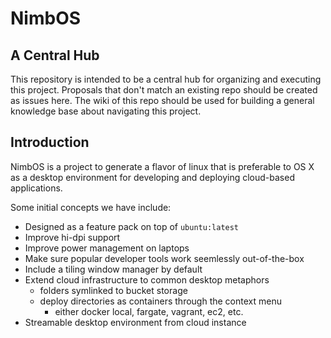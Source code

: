 # NimbOS

## A Central Hub

This repository is intended to be a central hub for organizing and executing this project. Proposals that don't match an existing repo should be created as issues here. The wiki of this repo should be used for building a general knowledge base about navigating this project.

## Introduction

NimbOS is a project to generate a flavor of linux that is preferable to OS X as a desktop environment for developing and deploying cloud-based applications.

Some initial concepts we have include:

- Designed as a feature pack on top of `ubuntu:latest`
- Improve hi-dpi support
- Improve power management on laptops
- Make sure popular developer tools work seemlessly out-of-the-box
- Include a tiling window manager by default
- Extend cloud infrastructure to common desktop metaphors
  - folders symlinked to bucket storage
  - deploy directories as containers through the context menu
    - either docker local, fargate, vagrant, ec2, etc.
- Streamable desktop environment from cloud instance
